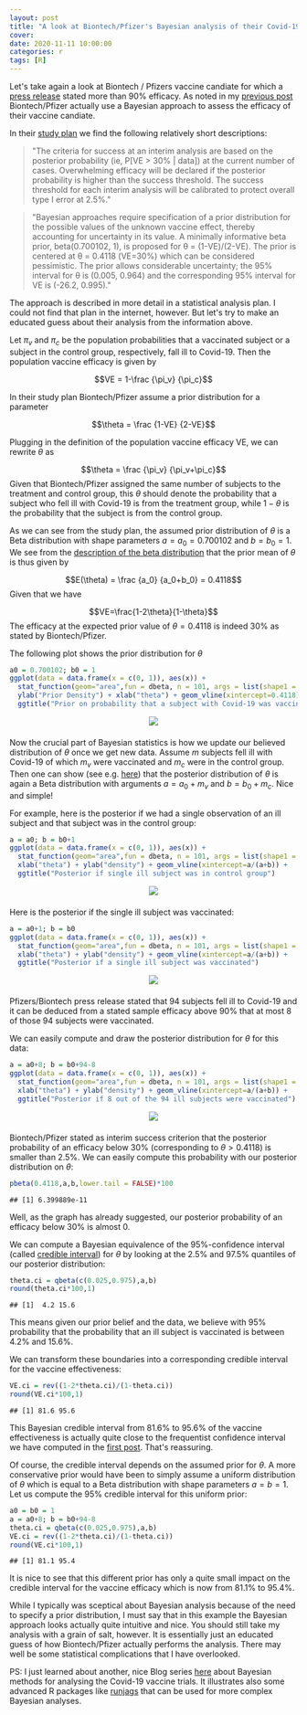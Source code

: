 ```yaml
---
layout: post
title: "A look at Biontech/Pfizer's Bayesian analysis of their Covid-19 vaccine trial"
cover: 
date: 2020-11-11 10:00:00
categories: r
tags: [R]
---
```


Let's take again a look at Biontech / Pfizers vaccine candiate for which a [press release](https://investors.biontech.de/news-releases/news-release-details/pfizer-and-biontech-announce-vaccine-candidate-against-covid-19) stated more than 90% efficacy. As noted in my [previous post](http://skranz.github.io/r/2020/11/10/CovidVaccine.html) Biontech/Pfizer actually use a Bayesian approach to assess the efficacy of their vaccine candiate.

In their [study plan]((https://pfe-pfizercom-d8-prod.s3.amazonaws.com/2020-09/C4591001_Clinical_Protocol.pdf#page=102)) we find the following relatively short descriptions:

> "The criteria for success at an interim analysis are based on the posterior probability (ie, P[VE &gt; 30% &vert; data]) at the current number of cases. Overwhelming efficacy will be declared if the posterior probability is higher than the success threshold. The success threshold for each interim analysis will be calibrated to protect overall type I error at 2.5%."

> "Bayesian approaches require specification of a prior distribution for the possible values of the unknown vaccine effect, thereby accounting for uncertainty in its value. A minimally informative beta prior, beta(0.700102, 1), is proposed for θ = (1-VE)/(2-VE). The prior is centered at θ = 0.4118 (VE=30%) which can be considered pessimistic. The prior allows considerable uncertainty; the 95% interval for θ is (0.005, 0.964) and the corresponding 95% interval for VE is (-26.2, 0.995)."

The approach is described in more detail in a statistical analysis plan. I could not find that plan in the internet, however. But let's try to make an educated guess about their analysis from the information above. 

Let $\pi_v$ and $\pi_c$ be the population probabilities that a vaccinated subject or a subject in the control group, respectively, fall ill to Covid-19. Then the population vaccine efficacy is given by

$$VE = 1-\frac {\pi_v} {\pi_c}$$

In their study plan Biontech/Pfizer assume a prior distribution for a parameter

$$\theta = \frac {1-VE} {2-VE}$$

Plugging in the definition of the population vaccine efficacy VE, we can rewrite $\theta$ as

$$\theta = \frac {\pi_v} {\pi_v+\pi_c}$$
Given that Biontech/Pfizer assigned the same number of subjects to the treatment and control group, this $\theta$ should denote the probability that a subject who fell ill with Covid-19 is from the treatment group, while $1-\theta$ is the probability that the subject is from the control group.

As we can see from the study plan, the assumed prior distribution of $\theta$ is a Beta distribution with shape parameters $a=a_0=0.700102$ and $b=b_0=1$. We see from the [description of the beta distribution](https://en.wikipedia.org/wiki/Beta_distribution) that the prior mean of $\theta$ is thus given by

$$E(\theta) = \frac {a_0}  {a_0+b_0} = 0.4118$$
Given that we have

$$VE=\frac{1-2\theta}{1-\theta}$$
The efficacy at the expected prior value of $\theta=0.4118$ is indeed 30% as stated by Biontech/Pfizer.

The following plot shows the prior distribution for $\theta$

```r
a0 = 0.700102; b0 = 1
ggplot(data = data.frame(x = c(0, 1)), aes(x)) +
  stat_function(geom="area",fun = dbeta, n = 101, args = list(shape1 = a0, shape2 = b0), col="blue", fill="blue", alpha=0.5) +
  ylab("Prior Density") + xlab("theta") + geom_vline(xintercept=0.4118)+
  ggtitle("Prior on probability that a subject with Covid-19 was vaccinated")
```

<center>
<img src="http://skranz.github.io/images/covid/prior.png" style="max-width: 100%; margin-bottom: 0.5em;">
</center>

Now the crucial part of Bayesian statistics is how we update our believed distribution of $\theta$ once we get new data. Assume $m$ subjects fell ill with Covid-19 of which $m_v$ were vaccinated and $m_c$ were in the control group. Then one can show (see e.g. [here](https://ocw.mit.edu/courses/mathematics/18-05-introduction-to-probability-and-statistics-spring-2014/readings/MIT18_05S14_Reading14a.pdf)) that the posterior distribution of $\theta$ is again a Beta distribution with arguments $a=a_0+m_v$ and $b=b_0+m_c$. Nice and simple!

For example, here is the posterior if we had a single observation of an ill subject and that subject was in the control group:


```r
a = a0; b = b0+1
ggplot(data = data.frame(x = c(0, 1)), aes(x)) +
  stat_function(geom="area",fun = dbeta, n = 101, args = list(shape1 = a, shape2 = b), col="blue", fill="blue", alpha=0.5) +
  xlab("theta") + ylab("density") + geom_vline(xintercept=a/(a+b)) +
  ggtitle("Posterior if single ill subject was in control group")
```

<center>
<img src="http://skranz.github.io/images/covid/posterior1.png" style="max-width: 100%; margin-bottom: 0.5em;">
</center>

Here is the posterior if the single ill subject was vaccinated:


```r
a = a0+1; b = b0
ggplot(data = data.frame(x = c(0, 1)), aes(x)) +
  stat_function(geom="area",fun = dbeta, n = 101, args = list(shape1 = a, shape2 = b), col="blue", fill="blue", alpha=0.5) +
  xlab("theta") + ylab("density") + geom_vline(xintercept=a/(a+b)) +
  ggtitle("Posterior if a single ill subject was vaccinated")
```

<center>
<img src="http://skranz.github.io/images/covid/posterior2.png" style="max-width: 100%; margin-bottom: 0.5em;">
</center>

Pfizers/Biontech press release stated that 94 subjects fell ill to Covid-19 and it can be deduced from a stated sample efficacy above 90% that at most 8 of those 94 subjects were vaccinated.

We can easily compute and draw the posterior distribution for $\theta$ for this data:


```r
a = a0+8; b = b0+94-8
ggplot(data = data.frame(x = c(0, 1)), aes(x)) +
  stat_function(geom="area",fun = dbeta, n = 101, args = list(shape1 = a, shape2 = b), col="blue", fill="blue", alpha=0.5) +
  xlab("theta") + ylab("density") + geom_vline(xintercept=a/(a+b)) +
  ggtitle("Posterior if 8 out of the 94 ill subjects were vaccinated")
```

<center>
<img src="http://skranz.github.io/images/covid/posterior3.png" style="max-width: 100%; margin-bottom: 0.5em;">
</center>

Biontech/Pfizer stated as interim success criterion that the posterior probability of an efficacy below 30% (corresponding to $\theta > 0.4118$) is smaller than 2.5%. We can easily compute this probability with our posterior distribution on $\theta$:


```r
pbeta(0.4118,a,b,lower.tail = FALSE)*100
```

```
## [1] 6.399889e-11
```

Well, as the graph has already suggested, our posterior probability of an efficacy below 30% is almost 0.

We can compute a Bayesian equivalence of the 95%-confidence interval (called [credible interval](https://en.wikipedia.org/wiki/Credible_interval)) for $\theta$ by looking at the 2.5% and 97.5% quantiles of our posterior distribution:


```r
theta.ci = qbeta(c(0.025,0.975),a,b)
round(theta.ci*100,1)
```

```
## [1]  4.2 15.6
```

This means given our prior belief and the data, we believe with 95% probability that the probability that an ill subject is vaccinated is between 4.2% and 15.6%.

We can transform these boundaries into a corresponding credible interval for the vaccine effectiveness:


```r
VE.ci = rev((1-2*theta.ci)/(1-theta.ci))
round(VE.ci*100,1)
```

```
## [1] 81.6 95.6
```

This Bayesian credible interval from 81.6% to 95.6% of the vaccine effectiveness is actually quite close to the frequentist confidence interval we have computed in the [first post](http://skranz.github.io/r/2020/11/10/CovidVaccine.html). That's reassuring.

Of course, the credible interval depends on the assumed prior for $\theta$. A more conservative prior would have been to simply assume a uniform distribution of $\theta$ which is equal to a Beta distribution with shape parameters $a=b=1$. Let us compute the 95% credible interval for this uniform prior:


```r
a0 = b0 = 1
a = a0+8; b = b0+94-8
theta.ci = qbeta(c(0.025,0.975),a,b)
VE.ci = rev((1-2*theta.ci)/(1-theta.ci))
round(VE.ci*100,1)
```

```
## [1] 81.1 95.4
```

It is nice to see that this different prior has only a quite small impact on the credible interval for the vaccine efficacy which is now from 81.1% to 95.4%.

While I typically was sceptical about Bayesian analysis because of the need to specify a prior distribution, I must say that in this example the Bayesian approach looks actually quite intuitive and nice. You should still take my analysis with a grain of salt, however. It is essentially just an educated guess of how Biontech/Pfizer actually performs the analysis. There may well be some statistical complications that I have overlooked.

PS: I just learned about another, nice Blog series [here](https://ibecav.netlify.app/post/warpspeed-confidence-what-is-credible/) about Bayesian methods for analysing the Covid-19 vaccine trials. It illustrates also some advanced R packages like [runjags](https://cran.r-project.org/web/packages/runjags/index.html) that can be used for more complex Bayesian analyses.


